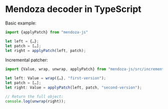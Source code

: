 # Mendoza decoder in TypeScript

Basic example:

```typescript
import {applyPatch} from "mendoza-js"

let left = {…};
let patch = […];
let right = applyPatch(left, patch);
```

Incremental patcher:

```typescript
import {Value, wrap, unwrap, applyPatch} from "mendoza-js/src/incremental-patcher"

let left: Value = wrap({…}, "first-version");
let patch = […];
let right: Value = applyPatch(left, patch, "second-version");

// Return the full object:
console.log(unwrap(right));
```